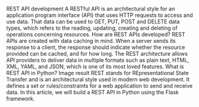 REST API development
A RESTful API is an architectural style for an application program interface (API) that uses HTTP requests to access and use data. That data can be used to GET, PUT, POST and DELETE data types, which refers to the reading, updating, creating and deleting of operations concerning resources.
How are REST APIs developed?
REST APIs are created with data caching in mind. When a server sends its response to a client, the response should indicate whether the resource provided can be cached, and for how long.
The REST architecture allows API providers to deliver data in multiple formats such as plain text, HTML, XML, YAML, and JSON, which is one of its most loved features.
What is REST API in Python?
Image result
REST stands for REpresentational State Transfer and is an architectural style used in modern web development. It defines a set or rules/constraints for a web application to send and receive data. In this article, we will build a REST API in Python using the Flask framework.
